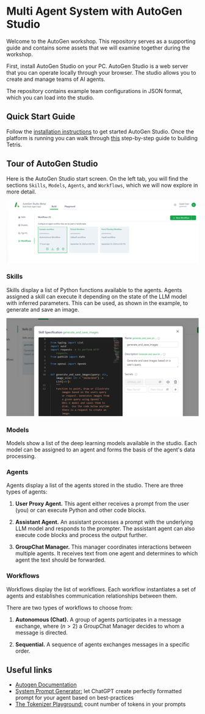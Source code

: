 # Multi Agent System with AutoGen Studio

Welcome to the AutoGen workshop. This repository serves as a supporting guide
and contains some assets that we will examine together during the workshop.

First, install AutoGen Studio on your PC. AutoGen Studio is a web server that
you can operate locally through your browser. The studio allows you to create
and manage teams of AI agents.

The repository contains example team configurations in JSON format, which you
can load into the studio.

## Quick Start Guide

Follow the [installation instructions](docs/install.md) to get started AutoGen
Studio. Once the platform is running you can walk through
[this](docs/tetris-config.md) step-by-step guide to building Tetris.

## Tour of AutoGen Studio

Here is the AutoGen Studio start screen. On the left tab, you will find the
sections `Skills`, `Models`, `Agents`, and `Workflows`, which we will now
explore in more detail.

![Startscreen](docs/autogenstudio-startpage.png)

### Skills

Skills display a list of Python functions available to the agents. Agents
assigned a skill can execute it depending on the state of the LLM model with
inferred parameters. This can be used, as shown in the example, to generate and
save an image.

![Skill example](docs/autogenstudio-skill.png)

### Models

Models show a list of the deep learning models available in the studio. Each
model can be assigned to an agent and forms the basis of the agent's data
processing.

### Agents

Agents display a list of the agents stored in the studio. There are three types
of agents:

1. **User Proxy Agent.** This agent either receives a prompt from the user
   (you) or can execute Python and other code blocks.

2. **Assistant Agent.** An assistant processes a prompt with the underlying LLM
   model and responds to the prompter. The assistant agent can also execute
   code blocks and process the output further.

3. **GroupChat Manager.** This manager coordinates interactions between
   multiple agents. It receives text from one agent and determines to which
   agent the text should be forwarded.

### Workflows

Workflows display the list of workflows. Each workflow instantiates a set of
agents and establishes communication relationships between them.

There are two types of workflows to choose from:

1. **Autonomous (Chat).** A group of agents participates in a message exchange,
   where ($n>2$) a GroupChat Manager decides to whom a message is directed.

2. **Sequential.** A sequence of agents exchanges messages in a specific order.


## Useful links
- [Autogen Documentation](https://microsoft.github.io/autogen/docs/reference/agentchat/conversable_agent/)
- [System Prompt Generator:](https://chatgpt.com/g/g-8qIKJ1ORT-system-prompt-generator) let ChatGPT create perfectly formatted prompt for your agent based on best-practices
- [The Tokenizer Playground:](https://huggingface.co/spaces/Xenova/the-tokenizer-playground) count number of tokens in your prompts